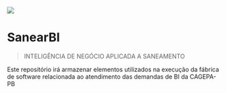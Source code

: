 ![](./resources/logo-medium.png)

# SanearBI

> INTELIGÊNCIA DE NEGÓCIO APLICADA A SANEAMENTO


Este repositório irá armazenar elementos utilizados na execução da fábrica de software relacionada ao atendimento das demandas de BI da CAGEPA-PB
